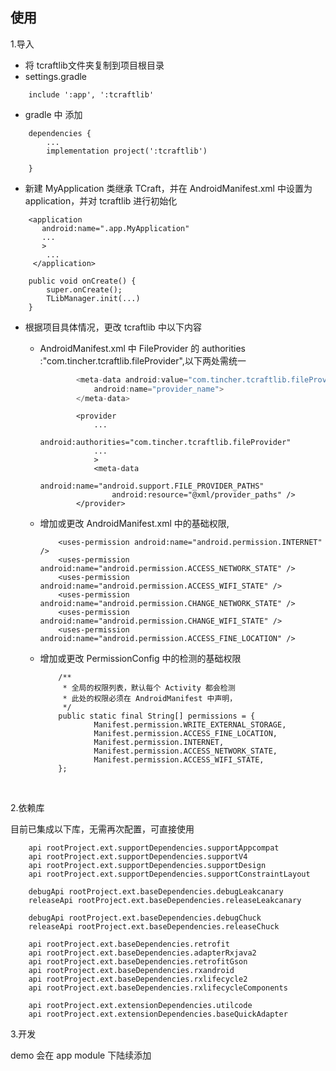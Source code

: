 ## 使用
1.导入
- 将 tcraftlib文件夹复制到项目根目录
- settings.gradle
```
	include ':app', ':tcraftlib'
```

- gradle 中 添加
```
	dependencies {
		...
		implementation project(':tcraftlib')

	}
```

- 新建 MyApplication 类继承 TCraft，并在 AndroidManifest.xml 中设置为 application，并对 tcraftlib 进行初始化
```
    <application
       android:name=".app.MyApplication"
       ...
       >
        ...
     </application>
```
```
    public void onCreate() {
        super.onCreate();
		TLibManager.init(...)
    }
```



- 根据项目具体情况，更改 tcraftlib 中以下内容

  - AndroidManifest.xml 中 FileProvider 的 authorities :"com.tincher.tcraftlib.fileProvider",以下两处需统一

    ```java
            <meta-data android:value="com.tincher.tcraftlib.fileProvider"
                android:name="provider_name">
            </meta-data>
    ```

    ```
            <provider
            	...
                android:authorities="com.tincher.tcraftlib.fileProvider"
                ...
                >
                <meta-data
                    android:name="android.support.FILE_PROVIDER_PATHS"
                    android:resource="@xml/provider_paths" />
            </provider>
    ```

  - 增加或更改 AndroidManifest.xml 中的基础权限,

    ```
        <uses-permission android:name="android.permission.INTERNET" />
        <uses-permission android:name="android.permission.ACCESS_NETWORK_STATE" />
        <uses-permission android:name="android.permission.ACCESS_WIFI_STATE" />
        <uses-permission android:name="android.permission.CHANGE_NETWORK_STATE" />
        <uses-permission android:name="android.permission.CHANGE_WIFI_STATE" />
        <uses-permission android:name="android.permission.ACCESS_FINE_LOCATION" />
    ```

  - 增加或更改 PermissionConfig 中的检测的基础权限

    ```
        /**
         * 全局的权限列表，默认每个 Activity 都会检测
         * 此处的权限必须在 AndroidManifest 中声明，
         */
        public static final String[] permissions = {
                Manifest.permission.WRITE_EXTERNAL_STORAGE,
                Manifest.permission.ACCESS_FINE_LOCATION,
                Manifest.permission.INTERNET,
                Manifest.permission.ACCESS_NETWORK_STATE,
                Manifest.permission.ACCESS_WIFI_STATE,
        };
    ```

    ​

2.依赖库

目前已集成以下库，无需再次配置，可直接使用

```
    api rootProject.ext.supportDependencies.supportAppcompat
    api rootProject.ext.supportDependencies.supportV4
    api rootProject.ext.supportDependencies.supportDesign
    api rootProject.ext.supportDependencies.supportConstraintLayout

    debugApi rootProject.ext.baseDependencies.debugLeakcanary
    releaseApi rootProject.ext.baseDependencies.releaseLeakcanary

    debugApi rootProject.ext.baseDependencies.debugChuck
    releaseApi rootProject.ext.baseDependencies.releaseChuck

    api rootProject.ext.baseDependencies.retrofit
    api rootProject.ext.baseDependencies.adapterRxjava2
    api rootProject.ext.baseDependencies.retrofitGson
    api rootProject.ext.baseDependencies.rxandroid
    api rootProject.ext.baseDependencies.rxlifecycle2
    api rootProject.ext.baseDependencies.rxlifecycleComponents
    
    api rootProject.ext.extensionDependencies.utilcode
    api rootProject.ext.extensionDependencies.baseQuickAdapter
```

3.开发

demo 会在 app module 下陆续添加